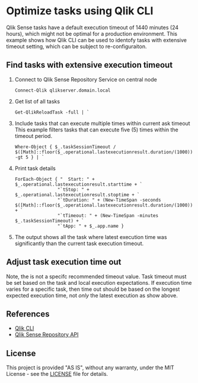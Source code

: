 # Optimize tasks using Qlik CLI

Qlik Sense tasks have a default execution timeout of 1440 minutes (24 hours), which might not be optimal for a production environment. This example shows how Qlik CLI can be used to identofy tasks with extensive timeout setting, which can be subject to re-configuraiton. 

## Find tasks with extensive execution timeout

1. Connect to Qlik Sense Repository Service on central node
    ```
    Connect-Qlik qlikserver.domain.local
    ```
1. Get list of all tasks <br/>
    ```
    Get-QlikReloadTask -full | `
    ```
1. Include tasks that can execute multiple times within current ask timeout <br/> This example filters tasks that can execute five (5) times within the timeout period.
    ```
    Where-Object { $_.taskSessionTimeout / $([Math]::floor($_.operational.lastexecutionresult.duration/(1000))) -gt 5 } | `
    ```
1. Print task details
    ```
    ForEach-Object { "  Start: " + $_.operational.lastexecutionresult.starttime + `
                    "`tStop: " + $_.operational.lastexecutionresult.stoptime + `
                    "`tDuration: " + (New-TimeSpan -seconds $([Math]::floor($_.operational.lastexecutionresult.duration/(1000)))) + `
                    "`tTimeout: " + (New-TimeSpan -minutes $_.taskSessionTimeout) + `
                    "`tApp: " + $_.app.name }
    ```
1. The output shows all the task where latest execution time was significantly than the current task execution timeout. 

## Adjust task execution time out

Note, the is not a specifc recommended timeout value. Task timeout must be set based on the task and local execution expectations. If execution time varies for a specific task, then time out should be based on the longest expected execution time, not _only_ the latest execution as show above. 


## References

- [Qlik CLI](https://github.com/ahaydon/Qlik-Cli)
- [Qlik Sense Repository API](https://help.qlik.com/en-US/sense-developer/Subsystems/RepositoryServiceAPI/Content/Sense_RepositoryServiceAPI/RepositoryServiceAPI-Introduction.htm)

## License
This project is provided "AS IS", without any warranty, under the MIT License - see the [LICENSE](LICENSE) file for details.